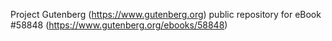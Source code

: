 Project Gutenberg (https://www.gutenberg.org) public repository for
eBook #58848 (https://www.gutenberg.org/ebooks/58848)

